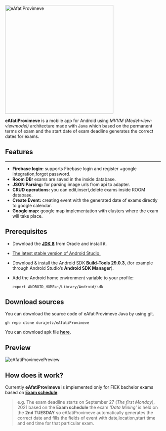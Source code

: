 <img src="https://images4.imagebam.com/ee/3a/1a/ME4808M_o.png" alt="eAfatiProvimeve" width="350"/>

**eAfatiProvimeve** is a mobile app for Android using *MVVM (Model-view-viewmodel)* architecture made with Java which based on the permanent terms of exam and the start date of exam deadline generates the correct dates for exams.

## Features
---
* **Firebase login:** supports Firebase login and register +google integration,forgot password.
* **Room DB:** exams are saved in the inside database.
* **JSON Parsing:** for parsing image urls from api to adapter.
* **CRUD operations:** you can edit,insert,delete exams inside ROOM database.
* **Create Event:** creating event with the generated date of exams directly to google calendar.
* **Google map:**  google map implementation with clusters where the exam will take place.


## Prerequisites

 * Download the [**JDK 8**](http://www.oracle.com/technetwork/java/javase/downloads/jdk8-downloads-2133151.html) from Oracle and install it.
 * [The latest stable version of Android Studio.](https://developer.android.com/studio/)
 * Download & install the Android SDK **Build-Tools 29.0.3**, (for example through Android Studio’s **Android SDK Manager**).
 * Add the Android home environment variable to your profile:
  
    ```
    export ANDROID_HOME=~/Library/Android/sdk
    ````

## Download sources

You can download the source code of eAfatiProvimeve Java by using git. 

```
gh repo clone durajetz/eAfatiProvimeve
```
You can download apk file **[here](https://github.com/durajetz/eAfatiProvimeve/raw/main/app/build/outputs/apk/debug/app-debug.apk)**.

## Preview
<img src="https://images4.imagebam.com/60/ac/84/ME48245_o.png" alt="eAfatiProvimevePreview" />

## How does it work?

Currently **eAfatiProvimeve** is implemented only for FIEK bachelor exams based on **[Exam schedule](https://fiek.uni-pr.edu/desk/inc/media/CFBB3C9D-3688-4C00-9CE8-397BB1FF12B2.pdf)**.

>e.g. The exam deadline starts on September 27 (*The first Monday*), 2021
based on the **Exam schedule** the exam *'Data Mining'* is held on the **2nd TUESDAY**
so eAfatiProvimeve automatically generates the correct date and fills the fields of event with date,location,start time and end time for that particular exam.
